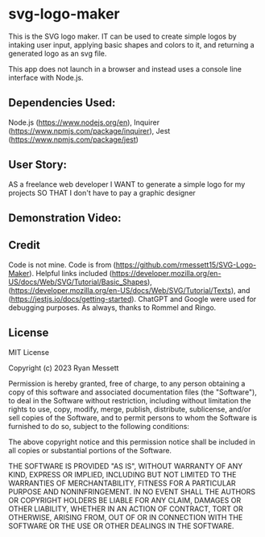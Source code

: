 # svg-logo-maker


This is the SVG logo maker. IT can be used to create simple logos by intaking user input, applying basic shapes and colors to it, and returning a generated logo as an svg file.

This app does not launch in a browser and instead uses a console line interface with Node.js.


## Dependencies Used:
Node.js (https://www.nodejs.org/en),
Inquirer (https://www.npmjs.com/package/inquirer),
Jest (https://www.npmjs.com/package/jest)


## User Story:
AS a freelance web developer
I WANT to generate a simple logo for my projects
SO THAT I don't have to pay a graphic designer

## Demonstration Video:

## Credit
Code is not mine. Code is from (https://github.com/rmessett15/SVG-Logo-Maker). 
Helpful links included (https://developer.mozilla.org/en-US/docs/Web/SVG/Tutorial/Basic_Shapes), (https://developer.mozilla.org/en-US/docs/Web/SVG/Tutorial/Texts), and (https://jestjs.io/docs/getting-started). ChatGPT and Google were used for debugging purposes. As always, thanks to Rommel and Ringo.

## License
MIT License

Copyright (c) 2023 Ryan Messett

Permission is hereby granted, free of charge, to any person obtaining a copy
of this software and associated documentation files (the "Software"), to deal
in the Software without restriction, including without limitation the rights
to use, copy, modify, merge, publish, distribute, sublicense, and/or sell
copies of the Software, and to permit persons to whom the Software is
furnished to do so, subject to the following conditions:

The above copyright notice and this permission notice shall be included in all
copies or substantial portions of the Software.

THE SOFTWARE IS PROVIDED "AS IS", WITHOUT WARRANTY OF ANY KIND, EXPRESS OR
IMPLIED, INCLUDING BUT NOT LIMITED TO THE WARRANTIES OF MERCHANTABILITY,
FITNESS FOR A PARTICULAR PURPOSE AND NONINFRINGEMENT. IN NO EVENT SHALL THE
AUTHORS OR COPYRIGHT HOLDERS BE LIABLE FOR ANY CLAIM, DAMAGES OR OTHER
LIABILITY, WHETHER IN AN ACTION OF CONTRACT, TORT OR OTHERWISE, ARISING FROM,
OUT OF OR IN CONNECTION WITH THE SOFTWARE OR THE USE OR OTHER DEALINGS IN THE
SOFTWARE.
